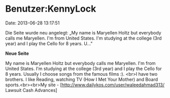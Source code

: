 Benutzer:KennyLock
==================

Date: 2013-06-28 13:17:51

Die Seite wurde neu angelegt: „My name is Maryellen Holtz but everybody
calls me Maryellen. I\'m from United States. I\'m studying at the
college (3rd year) and I play the Cello for 8 years. U..."

**Neue Seite**

<div>

My name is Maryellen Holtz but everybody calls me Maryellen. I\'m from
United States. I\'m studying at the college (3rd year) and I play the
Cello for 8 years. Usually I choose songs from the famous films :).
\<br\>I have two brothers. I like Reading, watching TV (How I Met Your
Mother) and Board sports.\<br\>\<br\>My site -
\[http://www.dailykos.com/user/waleedahmad313/ Lawsuit Cash Advances\]

</div>
